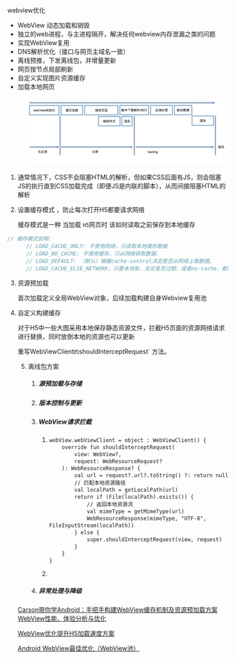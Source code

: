 webview优化

- WebView 动态加载和销毁
- 独立的web进程，与主进程隔开，解决任何webview内存泄漏之类的问题
- 实现WebView复用
- DNS解析优化（接口与网页主域名一致）
- 离线预推，下发离线包，并增量更新
- 网页按节点局部刷新
- 自定义实现图片资源缓存
- 加载本地网页

![image-20220221154035876](../assets/WebView优化机制/image-20220221154035876.png)

1. 通常情况下，CSS不会阻塞HTML的解析，但如果CSS后面有JS，则会阻塞JS的执行直到CSS加载完成（即便JS是内联的脚本），从而间接阻塞HTML的解析

2. 设置缓存模式 ，防止每次打开H5都要请求网络

   缓存模式是一种 当加载 `H5`网页时 该如何读取之前保存到本地缓存

```cpp
// 缓存模式说明: 
      // LOAD_CACHE_ONLY: 不使用网络，只读取本地缓存数据
      // LOAD_NO_CACHE: 不使用缓存，只从网络获取数据.
      // LOAD_DEFAULT: （默认）根据cache-control决定是否从网络上取数据。
      // LOAD_CACHE_ELSE_NETWORK，只要本地有，无论是否过期，或者no-cache，都使用缓存中的数据
```

3. 资源预加载

   首次加载定义全局WebView对象，后续加载构建自身Webview复用池 

4. 自定义构建缓存

   对于H5中一些大图采用本地保存静态资源文件，拦截H5页面的资源网络请求进行替换，同时放倒本地的资源也可以更新

   重写WebViewClient` 的 `shouldInterceptRequest` 方法。

   

   5. 离线包方案
   
      1. ##### **源预加载与存储**
   
      2. #####  **版本控制与更新**
   
      3. ##### **WebView请求拦截**
   
         1. ```
            webView.webViewClient = object : WebViewClient() {  
                override fun shouldInterceptRequest(  
                    view: WebView?,  
                    request: WebResourceRequest?  
                ): WebResourceResponse? {  
                    val url = request?.url?.toString() ?: return null  
                    // 匹配本地资源路径  
                    val localPath = getLocalPath(url)  
                    return if (File(localPath).exists()) {  
                        // 返回本地资源流  
                        val mimeType = getMimeType(url)  
                        WebResourceResponse(mimeType, "UTF-8", FileInputStream(localPath))  
                    } else {  
                        super.shouldInterceptRequest(view, request)  
                    }  
                }  
            }  
            ```
   
         2. 
   
      4. ##### **异常处理与降级**
   
   
   
   [Carson带你学Android：手把手构建WebView缓存机制及资源预加载方案](https://www.jianshu.com/p/5e7075f4875f)
    [WebView性能、体验分析与优化](https://tech.meituan.com/2017/06/09/webviewperf.html)
   
   [WebView优化提升H5加载速度方案](https://blog.csdn.net/ljphhj/article/details/103870628)
   
   [Android WebView最佳优化（WebView池）](https://blog.csdn.net/u011082160/article/details/118245494)
   
   
   
   


